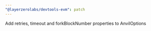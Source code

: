 ```yaml
---
"@layerzerolabs/devtools-evm": patch
---
```


Add retries, timeout and forkBlockNumber properties to AnvilOptions
